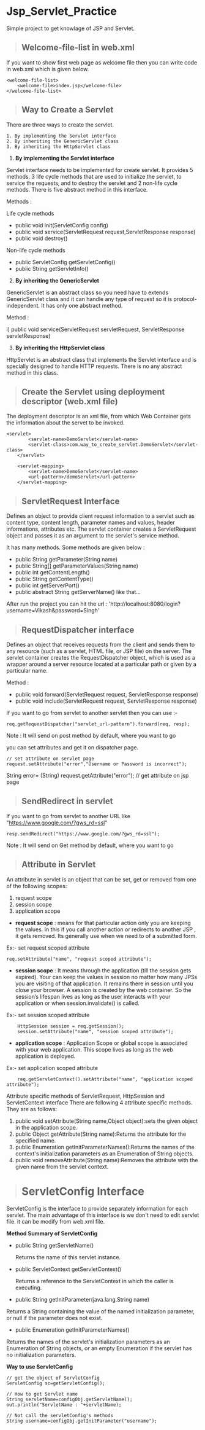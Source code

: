 # Jsp_Servlet_Practice
Simple project to get knowlage of JSP and Servlet.



> ## Welcome-file-list in web.xml

If you want to show first web page as welcome file then you can write code in web.xml which is given below. 
  
    <welcome-file-list>
        <welcome-file>index.jsp</welcome-file>
    </welcome-file-list>
    

    
> ## Way to Create a Servlet

There are three ways to create the servlet.

    1. By implementing the Servlet interface
    2. By inheriting the GenericServlet class
    3. By inheriting the HttpServlet class


1. **By implementing the Servlet interface**

Servlet interface needs to be implemented for create servlet. It provides 5 methods. 3 life cycle methods that are used
to initialize the servlet, to service the requests, and to destroy the servlet and 2 non-life cycle methods.
There is five abstract method in this interface.

Methods :
 
Life cycle methods
* public void init(ServletConfig config)
* public void service(ServletRequest request,ServletResponse response)
* public void destroy()

Non-life cycle methods
* public ServletConfig getServletConfig()
* public String getServletInfo()


2. **By inheriting the GenericServlet**

GenericServlet is an abstract class so you need have to extends GenericServlet class and it can handle any type of 
request so it is protocol-independent. It has only one abstract method.

Method :

i) public void service(ServletRequest servletRequest, ServletResponse servletResponse)


3. **By inheriting the HttpServlet class**

HttpServlet is an abstract class that implements the Servlet interface and is specially designed to handle HTTP 
requests. There is no any abstract method in this class.



> ## Create the Servlet using deployment descriptor (web.xml file)

The deployment descriptor is an xml file, from which Web Container gets the information about the servet to be invoked.

    <servlet>
            <servlet-name>DemoServlet</servlet-name>
            <servlet-class>com.way_to_create_servlet.DemoServlet</servlet-class>
        </servlet>
    
        <servlet-mapping>
            <servlet-name>DemoServlet</servlet-name>
            <url-pattern>/demoServlet</url-pattern>
        </servlet-mapping>



> ## ServletRequest Interface 

Defines an object to provide client request information to a servlet such as content type, content length, parameter
names and values, header informations, attributes etc. The servlet container creates a ServletRequest object and passes
it as an argument to the servlet's service method.

It has many methods. Some methods are given below :

* public String getParameter(String name)
* public String[] getParameterValues(String name)
* public int getContentLength()
* public String getContentType()
* public int getServerPort()
* public abstract String getServerName()
like that...

After run the project you can hit the url : 
'http://localhost:8080/login?username=Vikash&password=Singh'



> ## RequestDispatcher interface

Defines an object that receives requests from the client and sends them to any resource (such as a servlet, HTML file,
or JSP file) on the server. The servlet container creates the RequestDispatcher object, which is used as a wrapper 
around a server resource located at a particular path or given by a particular name.

Method : 
* public void forward(ServletRequest request, ServletResponse response)
* public void include(ServletRequest request, ServletResponse response)

If you want to go from servlet to another servlet then you can use :-

    req.getRequestDispatcher("servlet_url-pattern").forward(req, resp);       
Note : It will send on post method by default, where you want to go

you can set attributes and get it on dispatcher page.

    // set attribute on servlet page
    request.setAttribute("error","Username or Password is incorrect");     
String error= (String) request.getAttribute("error");                   // get attribute on jsp page



> ## SendRedirect in servlet

If you want to go from servlet to another URL like "https://www.google.com/?gws_rd=ssl"

    resp.sendRedirect("https://www.google.com/?gws_rd=ssl");            
Note : It will send on Get method by default, where you want to go



> ## Attribute in Servlet

An attribute in servlet is an object that can be set, get or removed from one of the following scopes:

1.  request scope
2.  session scope
3.  application scope

* **request scope** :
means for that particular action only you are keeping the values. In this if you call another action or redirects 
to another JSP , it gets removed. Its generally use when we need to of a submitted form. 

Ex:- set request scoped attribute

    req.setAttribute("name", "request scoped attribute");


* **session scope** : 
It means through the application (till the session gets expired). Your can keep the values in session 
no matter how many JPSs you are visiting of that application. It remains there in session until you close your browser.
A session is created by the web container. So the session’s lifespan lives as long as the user interacts with 
your application or when session.invalidate() is called. 

Ex:- set session scoped attribute

        HttpSession session = req.getSession();
        session.setAttribute("name", "session scoped attribute");

* **application scope** :
Application Scope or global scope is associated with your web application. This scope lives as long as the web 
application is deployed. 

Ex:- set application scoped attribute

        req.getServletContext().setAttribute("name", "application scoped attribute");

Attribute specific methods of ServletRequest, HttpSession and ServletContext interface
There are following 4 attribute specific methods. They are as follows:
1. public void setAttribute(String name,Object object):sets the given object in the application scope.
2. public Object getAttribute(String name):Returns the attribute for the specified name.
3. public Enumeration getInitParameterNames():Returns the names of the context's initialization parameters as 
an Enumeration of String objects.
4. public void removeAttribute(String name):Removes the attribute with the given name from the servlet context.


> # **ServletConfig Interface**
ServletConfig is the interface to provide separately information for each servlet. The main advantage of this 
interface is we don't need to edit servlet file. it can be modify from web.xml file.

 **Method Summary of ServletConfig**
* public String getServletName()

    Returns the name of this servlet instance.
* public ServletContext getServletContext()

    Returns a reference to the ServletContext in which the caller is executing.
* public String getInitParameter(java.lang.String name)

Returns a String containing the value of the named initialization parameter, or null if the parameter does not exist. 
* public Enumeration getInitParameterNames()

Returns the names of the servlet's initialization parameters as an Enumeration of String objects, or an empty Enumeration 
if the servlet has no initialization parameters.

**Way to use ServletConfig**

    // get the object of ServletConfig
    ServletConfig sc=getServletConfig();
    
    // How to get Servlet name
    String servletName=configObj.getServletName();
    out.println("ServletName : "+servletName);
    
    // Not call the servletConfig's methods
    String username=configObj.getInitParameter("username");
 